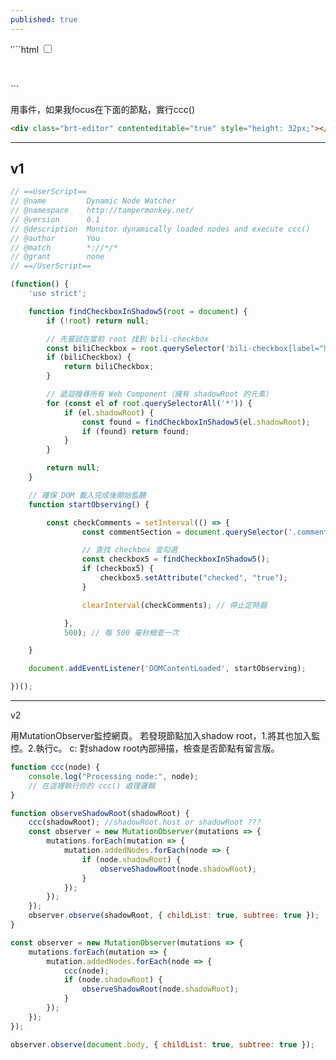 ```yaml
---
published: true
---
```

‵```html
<bili-checkbox value="sync" label="同时转发到我的动态" checked="false"></bili-checkbox>
  <input type="checkbox" value="sync">
  
<div class="brt-editor" contenteditable="true" style="height: 32px;"></div>


<div id="editor" class="">
<div id="editor" class=" active ">
```

用事件，如果我focus在下面的節點，實行ccc()
```html
<div class="brt-editor" contenteditable="true" style="height: 32px;"></div>
```

---

## v1

```js
// ==UserScript==
// @name         Dynamic Node Watcher
// @namespace    http://tampermonkey.net/
// @version      0.1
// @description  Monitor dynamically loaded nodes and execute ccc()
// @author       You
// @match        *://*/*
// @grant        none
// ==/UserScript==

(function() {
    'use strict';

    function findCheckboxInShadow5(root = document) {
        if (!root) return null;

        // 先嘗試在當前 root 找到 bili-checkbox
        const biliCheckbox = root.querySelector('bili-checkbox[label="同时转发到我的动态"]');
        if (biliCheckbox) {
            return biliCheckbox;
        }

        // 遞迴搜尋所有 Web Component（擁有 shadowRoot 的元素）
        for (const el of root.querySelectorAll('*')) {
            if (el.shadowRoot) {
                const found = findCheckboxInShadow5(el.shadowRoot);
                if (found) return found;
            }
        }

        return null;
    }

    // 確保 DOM 載入完成後開始監聽
    function startObserving() {

        const checkComments = setInterval(() => {
                const commentSection = document.querySelector('.comment-section'); // 修改為正確的選擇器???

                // 查找 checkbox 並勾選
                const checkbox5 = findCheckboxInShadow5();
                if (checkbox5) {
                    checkbox5.setAttribute("checked", "true");
                }

                clearInterval(checkComments); // 停止定時器

            },
            500); // 每 500 毫秒檢查一次

    }

    document.addEventListener('DOMContentLoaded', startObserving);

})();
```

---

v2

用MutationObserver監控網頁。
若發現節點加入shadow root，1.將其也加入監控。2.執行c。
c: 對shadow root內部掃描，檢查是否節點有留言版。

```js
function ccc(node) {
    console.log("Processing node:", node);
    // 在這裡執行你的 ccc() 處理邏輯
}

function observeShadowRoot(shadowRoot) {
	ccc(shadowRoot); //shadowRoot.host or shadowRoot ???
    const observer = new MutationObserver(mutations => {
        mutations.forEach(mutation => {
            mutation.addedNodes.forEach(node => {
                if (node.shadowRoot) {
                    observeShadowRoot(node.shadowRoot);
                }
            });
        });
    });
    observer.observe(shadowRoot, { childList: true, subtree: true });
}

const observer = new MutationObserver(mutations => {
    mutations.forEach(mutation => {
        mutation.addedNodes.forEach(node => {
            ccc(node);
            if (node.shadowRoot) {
                observeShadowRoot(node.shadowRoot);
            }
        });
    });
});

observer.observe(document.body, { childList: true, subtree: true });
```